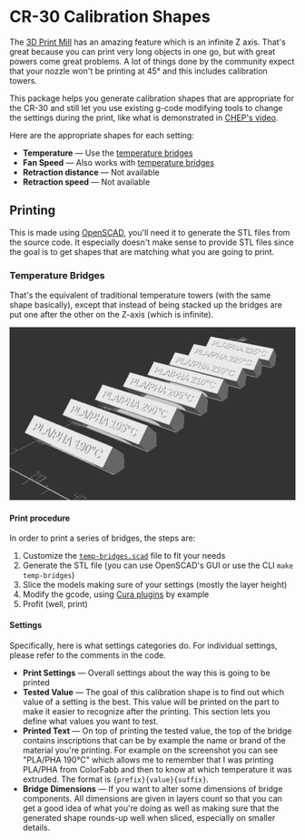 # CR-30 Calibration Shapes

The
[3D Print Mill](https://www.kickstarter.com/projects/3dprintmill/creality-infinite-z-axis-build-volume-printer-3dprintmill)
has an amazing feature which is an infinite Z axis. That's great because you can
print very long objects in one go, but with great powers come great problems. A
lot of things done by the community expect that your nozzle won't be printing at
45° and this includes calibration towers.

This package helps you generate calibration shapes that are appropriate for the
CR-30 and still let you use existing g-code modifying tools to change the
settings during the print, like what is demonstrated in
[CHEP's video](https://www.youtube.com/watch?v=6LjbCIGCmd0).

Here are the appropriate shapes for each setting:

-   **Temperature** &mdash; Use the
    [temperature bridges](./src/temp-bridges.scad)
-   **Fan Speed** &mdash; Also works with
    [temperature bridges](./src/temp-bridges.scad)
-   **Retraction distance** &mdash; Not available
-   **Retraction speed** &mdash; Not available

## Printing

This is made using [OpenSCAD](https://openscad.org/), you'll need it to generate
the STL files from the source code. It especially doesn't make sense to provide
STL files since the goal is to get shapes that are matching what you are going
to print.

### Temperature Bridges

That's the equivalent of traditional temperature towers (with the same shape
basically), except that instead of being stacked up the bridges are put one
after the other on the Z-axis (which is infinite).

<img src="doc/temp-bridges.png" alt="Temperature Bridges Preview" style="zoom:50%;" />

#### Print procedure

In order to print a series of bridges, the steps are:

1. Customize the [`temp-bridges.scad`](src/temp-bridges.scad) file to fit your
   needs
2. Generate the STL file (you can use OpenSCAD's GUI or use the CLI
   `make temp-bridges`)
3. Slice the models making sure of your settings (mostly the layer height)
4. Modify the gcode, using [Cura plugins](https://youtu.be/6LjbCIGCmd0?t=174) by
   example
5. Profit (well, print)

#### Settings

Specifically, here is what settings categories do. For individual settings,
please refer to the comments in the code.

-   **Print Settings** &mdash; Overall settings about the way this is going to
    be printed
-   **Tested Value** &mdash; The goal of this calibration shape is to find out
    which value of a setting is the best. This value will be printed on the part
    to make it easier to recognize after the printing. This section lets you
    define what values you want to test.
-   **Printed Text** &mdash; On top of printing the tested value, the top of the
    bridge contains inscriptions that can be by example the name or brand of the
    material you're printing. For example on the screenshot you can see "PLA/PHA
    190°C" which allows me to remember that I was printing PLA/PHA from
    ColorFabb and then to know at which temperature it was extruded. The format
    is `{prefix}{value}{suffix}`.
-   **Bridge Dimensions** &mdash; If you want to alter some dimensions of bridge
    components. All dimensions are given in layers count so that you can get a
    good idea of what you're doing as well as making sure that the generated
    shape rounds-up well when sliced, especially on smaller details.
